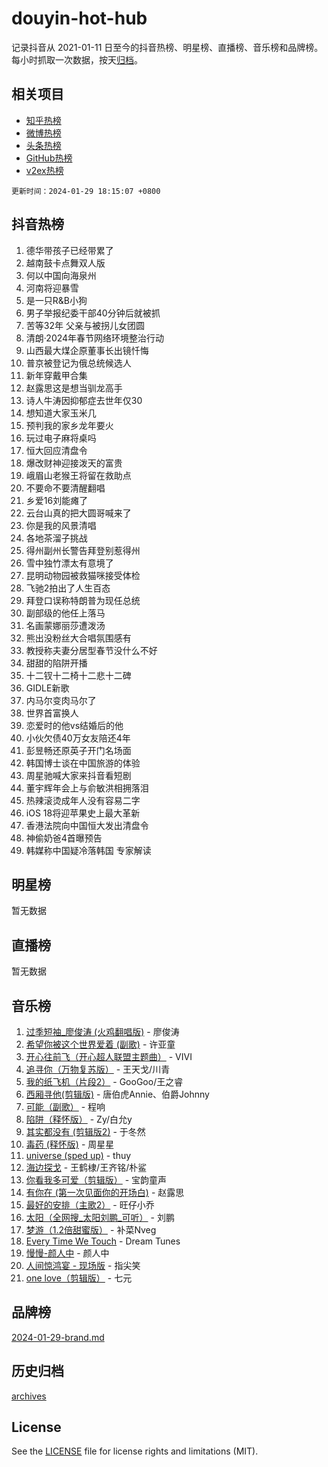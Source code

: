 # douyin-hot-hub

记录抖音从 2021-01-11 日至今的抖音热榜、明星榜、直播榜、音乐榜和品牌榜。每小时抓取一次数据，按天[归档](archives)。

## 相关项目

- [知乎热榜](https://github.com/lonnyzhang423/zhihu-hot-hub)
- [微博热榜](https://github.com/lonnyzhang423/weibo-hot-hub)
- [头条热榜](https://github.com/lonnyzhang423/toutiao-hot-hub)
- [GitHub热榜](https://github.com/lonnyzhang423/github-hot-hub)
- [v2ex热榜](https://github.com/lonnyzhang423/v2ex-hot-hub)


`更新时间：2024-01-29 18:15:07 +0800`

## 抖音热榜

1. 德华带孩子已经带累了
1. 越南鼓卡点舞双人版
1. 何以中国向海泉州
1. 河南将迎暴雪
1. 是一只R&B小狗
1. 男子举报纪委干部40分钟后就被抓
1. 苦等32年 父亲与被拐儿女团圆
1. 清朗·2024年春节网络环境整治行动
1. 山西最大煤企原董事长出镜忏悔
1. 普京被登记为俄总统候选人
1. 新年穿戴甲合集
1. 赵露思这是想当驯龙高手
1. 诗人牛涛因抑郁症去世年仅30
1. 想知道大家玉米几
1. 预判我的家乡龙年要火
1. 玩过电子麻将桌吗
1. 恒大回应清盘令
1. 爆改财神迎接泼天的富贵
1. 峨眉山老猴王将留在救助点
1. 不要命不要清醒翻唱
1. 乡爱16刘能瘫了
1. 云台山真的把大圆哥喊来了
1. 你是我的风景清唱
1. 各地茶溜子挑战
1. 得州副州长警告拜登别惹得州
1. 雪中独竹漂太有意境了
1. 昆明动物园被救猫咪接受体检
1. 飞驰2拍出了人生百态
1. 拜登口误称特朗普为现任总统
1. 副部级的他任上落马
1. 名画蒙娜丽莎遭泼汤
1. 熊出没粉丝大合唱氛围感有
1. 教授称夫妻分居型春节没什么不好
1. 甜甜的陷阱开播
1. 十二钗十二椅十二悲十二碑
1. GIDLE新歌
1. 内马尔变肉马尔了
1. 世界首富换人
1. 恋爱时的他vs结婚后的他
1. 小伙欠债40万女友陪还4年
1. 彭昱畅还原英子开门名场面
1. 韩国博士谈在中国旅游的体验
1. 周星驰喊大家来抖音看短剧
1. 董宇辉年会上与俞敏洪相拥落泪
1. 热辣滚烫成年人没有容易二字
1. iOS 18将迎苹果史上最大革新
1. 香港法院向中国恒大发出清盘令
1. 神偷奶爸4首曝预告
1. 韩媒称中国疑冷落韩国 专家解读

## 明星榜

暂无数据

## 直播榜

暂无数据

## 音乐榜

1. [过季短袖_廖俊涛 (火鸡翻唱版)](https://sf3-cdn-tos.douyinstatic.com/obj/tos-cn-ve-2774/ogQVJl0tRBKxQgZji7YClFEBrVDeHpPTWfCZbQ) - 廖俊涛
1. [希望你被这个世界爱着 (副歌)](https://sf86-cdn-tos.douyinstatic.com/obj/tos-cn-ve-2774/oUHCmWQfZlE3QQBKBeD8rCFLpJzPgCpImhsxMt) - 许亚童
1. [开心往前飞（开心超人联盟主题曲）](https://sf3-cdn-tos.douyinstatic.com/obj/tos-cn-ve-2774/9d8fb7c82cf1421fb93a9fe925275e0a) - VIVI
1. [追寻你（万物复苏版）](https://sf86-cdn-tos.douyinstatic.com/obj/tos-cn-ve-2774/oYeAZJsbjIDit9APmBg8u6uDUQnHmoCf3gbo74) - 王天戈/川青
1. [我的纸飞机（片段2）](https://sf6-cdn-tos.douyinstatic.com/obj/tos-cn-ve-2774/oM2ZrKcg2CD5AeRB2gkeXOFB1IxAGJdZPazYHf) - GooGoo/王之睿
1. [西厢寻他(剪辑版)](https://sf6-cdn-tos.douyinstatic.com/obj/tos-cn-ve-2774/oUsAVfAQKlRNxEv5qxvIB8o5qmIWUcXbzJKJhw) - 唐伯虎Annie、伯爵Johnny
1. [可能（副歌）](https://sf86-cdn-tos.douyinstatic.com/obj/tos-cn-ve-2774/cde1731888894259b333569393c2fb51) - 程响
1. [陷阱（释怀版）](https://sf3-cdn-tos.douyinstatic.com/obj/tos-cn-ve-2774/oE8C21LeZrzKLDFfQYgMzx4GAIHageG5IzayY7) - Zy/白允y
1. [其实都没有 (剪辑版2)](https://sf3-cdn-tos.douyinstatic.com/obj/tos-cn-ve-2774/oEBNQenHZtBhxYjGgUDQk0BCHTigQafgFlbQ7k) - 于冬然
1. [毒药 (释怀版)](https://sf86-cdn-tos.douyinstatic.com/obj/tos-cn-ve-2774/oYILMEAzspdZBIzy4frJNB8ZHPHWAhiwowd4Ad) - 周星星
1. [universe (sped up)](https://sf86-cdn-tos.douyinstatic.com/obj/tos-cn-ve-2774/oIQnurQLDCsdYeegkM4CKuVb23MZBXtX6QB8bv) - thuy
1. [海边探戈](https://sf3-cdn-tos.douyinstatic.com/obj/tos-cn-ve-2774/os9gE0VQCGqt6VQkZDyBBYvfSDY0QFe3vVmubn) - 王鹤棣/王齐铭/朴鲨
1. [你看我多可爱（剪辑版）](https://sf5-hl-cdn-tos.douyinstatic.com/obj/tos-cn-ve-2774/018d241ee66a4a189b2fa9ea2fe3363d) - 宝韵童声
1. [有你在 (第一次见面你的开场白)](https://sf86-cdn-tos.douyinstatic.com/obj/tos-cn-ve-2774/oAthrQ3ClJBfI57uBoFEgNDYtNCZ0TSYQQfxQ0) - 赵露思
1. [最好的安排（主歌2）](https://sf3-cdn-tos.douyinstatic.com/obj/tos-cn-ve-2774/oMMZX1DuHpMwgoDztBmZswgQnbCeeANZxBHkFY) - 旺仔小乔
1. [太阳（全网搜_太阳刘鹏_可听）](https://sf6-cdn-tos.douyinstatic.com/obj/tos-cn-ve-2774/ogWbyIQnlBFImVbeDocRdCIYtBHlbJXgfZMvgz) - 刘鹏
1. [梦游（1.2倍甜蜜版）](https://sf3-cdn-tos.douyinstatic.com/obj/tos-cn-ve-2774/o4gyAUm8hwufoEABmwVIiQtHsFuGzAEEWtNMzo) - 补菜Nveg
1. [Every Time We Touch](https://sf3-cdn-tos.douyinstatic.com/obj/tos-cn-ve-2774/ogN6lUKQeBBfEVhIOMikG1CcJjugxk1tztZyhP) - Dream Tunes
1. [慢慢-颜人中](https://sf86-cdn-tos.douyinstatic.com/obj/tos-cn-ve-2774/ocjHNfBXdBxQNC8ZGAeoLMFTUgtBg8bkExunDC) - 颜人中
1. [人间惊鸿宴 - 现场版](https://sf6-cdn-tos.douyinstatic.com/obj/tos-cn-ve-2774/osF4mrPePAf2Yv8Wfr5fATCHZwL5h1QiGQAKwz) - 指尖笑
1. [one love（剪辑版）](https://sf86-cdn-tos.douyinstatic.com/obj/tos-cn-ve-2774/o4utbbKzHedACBQ0bkG7ZBgUvDQzbBDnYd1f1k) - 七元

## 品牌榜

[2024-01-29-brand.md](archives/2024-01-29-brand.md)

## 历史归档

[archives](archives)

## License

See the [LICENSE](LICENSE) file for license rights and limitations (MIT).
